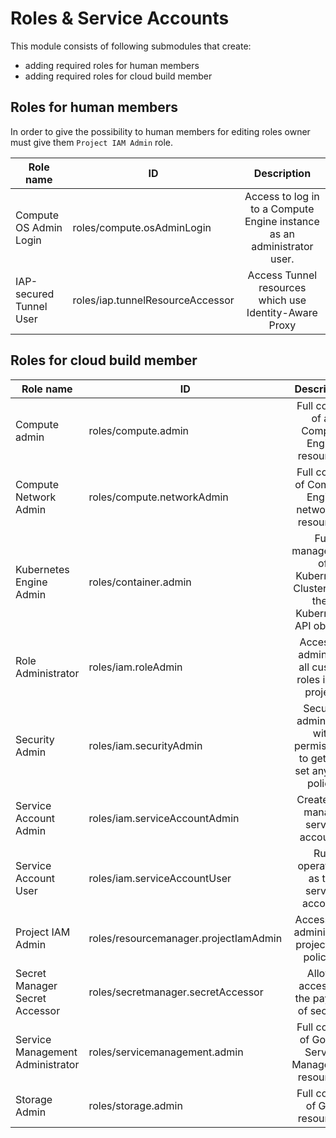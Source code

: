 # Roles & Service Accounts

This module consists of following submodules that create:

- adding required roles for human members
- adding required roles for cloud build member

## Roles for human members

In order to give the possibility to human members for editing roles owner must give them `Project IAM Admin` role.

| Role name | ID | Description |
|------| ------|:--------:|
| Compute OS Admin Login | roles/compute.osAdminLogin | Access to log in to a Compute Engine instance as an administrator user.|
| IAP-secured Tunnel User | roles/iap.tunnelResourceAccessor | Access Tunnel resources which use Identity-Aware Proxy |

## Roles for cloud build member

| Role name | ID | Description |
|------| ------ | :--------:|
| Compute admin | roles/compute.admin  | Full control of all Compute Engine resources.|
| Compute Network Admin | roles/compute.networkAdmin | Full control of Compute Engine networking resources.|
| Kubernetes Engine Admin | roles/container.admin | Full management of Kubernetes Clusters and their Kubernetes API objects. |
| Role Administrator | roles/iam.roleAdmin | Access to administer all custom roles in the project.|
| Security Admin | roles/iam.securityAdmin | Security admin role, with permissions to get and set any IAM policy.|
| Service Account Admin | roles/iam.serviceAccountAdmin | Create and manage service accounts. |
| Service Account User | roles/iam.serviceAccountUser | Run operations as the service account. |
| Project IAM Admin | roles/resourcemanager.projectIamAdmin | Access and administer a project IAM policies. |
| Secret Manager Secret Accessor | roles/secretmanager.secretAccessor | Allows accessing the payload of secrets. |
| Service Management Administrator | roles/servicemanagement.admin | Full control of Google Service Management resources. |
| Storage Admin | roles/storage.admin | Full control of GCS resources. |

